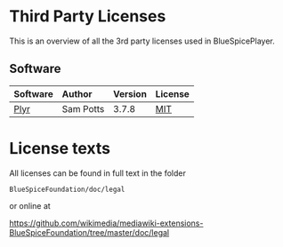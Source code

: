 Third Party Licenses
====================
This is an overview of all the 3rd party licenses used in BlueSpicePlayer.

Software
------

| Software | Author | Version | License |
|:--------|:-------|:--------|:-------|
| [Plyr](https://github.com/sampotts/plyr) | Sam Potts | 3.7.8 | [MIT](https://github.com/sampotts/plyr?tab=MIT-1-ov-file#readme) |

License texts
=============
All licenses can be found in full text in the folder

```BlueSpiceFoundation/doc/legal```

or online at

https://github.com/wikimedia/mediawiki-extensions-BlueSpiceFoundation/tree/master/doc/legal